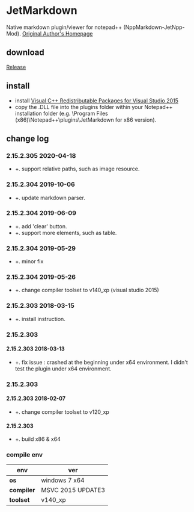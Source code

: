 ﻿# JetMarkdown
Native markdown plugin/viewer for notepad++ (NppMarkdown-JetNpp-Mod). [Original Author's Homepage](https://github.com/gclxry/NppMarkdown)

## download

[Release](https://github.com/JetNpp/JetMarkdown/tree/master/bin "Release")

## install
- install [Visual C++ Redistributable Packages for Visual Studio 2015](https://www.microsoft.com/en-us/download/details.aspx?id=48145)
- copy the .DLL file into the plugins folder within your Notepad++ installation folder (e.g. \Program Files (x86)\Notepad++\plugins\JetMarkdown for x86 version).

## change log
### 2.15.2.305 2020-04-18
- +. support relative paths, such as image resource.

### 2.15.2.304 2019-10-06
- +. update markdown parser.

### 2.15.2.304 2019-06-09
- +. add 'clear' button.
- +. support more elements, such as table.

### 2.15.2.304 2019-05-29
- +. minor fix

### 2.15.2.304 2019-05-26
- +. change compiler toolset to v140_xp (visual studio 2015)

### 2.15.2.303 2018-03-15
- +. install instruction.

### 2.15.2.303
#### 2.15.2.303 2018-03-13
- +. fix issue : crashed at the beginning under x64 environment. I didn't test the plugin under x64 environment.

### 2.15.2.303
#### 2.15.2.303 2018-02-07
- +. change compiler toolset to v120_xp

#### 2.15.2.303
- +. build x86 & x64

### compile env
|env   | ver|
| - | - |
|__os__|windows 7 x64|
|__compiler__|MSVC 2015 UPDATE3|
|__toolset__|v140_xp|

